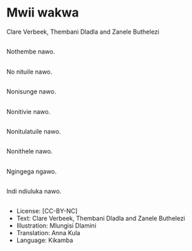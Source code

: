 # Mwii wakwa
Clare Verbeek, Thembani
Dladla and Zanele
Buthelezi

##
Nothembe nawo.


##
No nituile nawo.


##
Nonisunge nawo.


##
Nonitivie nawo.


##
Nonitulatuile nawo.


##
Nonithele nawo.


##
Ngingega ngawo.


##
Indi ndiuluka nawo.


##
* License: [CC-BY-NC]
* Text: Clare Verbeek, Thembani Dladla and Zanele
Buthelezi
* Illustration: Mlungisi Dlamini
* Translation: Anna Kula
* Language: Kikamba

